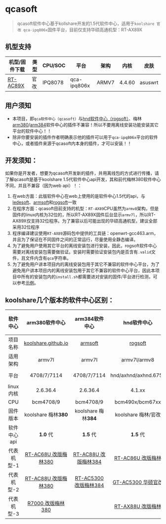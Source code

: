 #  **qcasoft**

> qcasoft软件中心基于kollshare开发的1.5代软件中心，适用于`koolshare 官改 qca-ipq806x`固件平台，目前仅支持华硕高通机型：RT-AX89X

## 机型支持

| 机型/固件下载                                           | 类型 | CPU/SOC | 平台        | 架构  | 内核   | 皮肤    |
| ------------------------------------------------------- | ---- | ------- | ----------- | ----- | ------ | ------- |
| [RT-AC89X](https://koolshare.cn/thread-188090-1-1.html) | 官改 | IPQ8078 | qca-ipq806x | ARMV7 | 4.4.60 | asuswrt |

## 用户须知

- 本项目，即`qca软件中心（qcasoft）`与[hnd软件中心（rogsoft）](https://github.com/koolshare/rogsoft)、梅林[arm380](https://github.com/koolshare/koolshare.github.io)/[arm384](https://github.com/koolshare/armsoft)软件中心的插件不兼容！所以不要用离线安装功能安装其它平台的软件中心！！
- 除非你要安装的插件作者明确表示他的插件可以用于`qca-ipq806x`平台的软件中心，或者插件来源于qcasoft内本身的插件，才可以安装！！

## 开发须知：

如果你是开发者，想要为qcasoft开发新的插件，并用离线包的方式进行传播，请了解qcasoft是基于koolshare 1.5代软件中心api开发，其和前代梅林380软件中心不同，并且不兼容（因为web api）！：

1. 在web方面：此版软件中心在web上使用的是软件中心1.5代的api，与[ledesoft](https://github.com/koolshare/ledesoft)、[armsoft](https://github.com/koolshare/armsoft)和[rogsoft](https://github.com/koolshare/rogsoft)一致
2. 在程序方面：qcasoft目前支持的机型：`RT-AX89`CPU虽然为`armv8`架构，但是固件的linux内核为32位的，所以RT-AX89X固件后台显示`armv7l`，所以RT-AX89X仅支持32位程序。为了兼容以后可能出现的华硕高通机型，建议全部采用32位程序
3. 程序编译建议使用`RT-AX89`源码包中提供的工具链：openwrt-gcc463.arm，并且为了保证在不同固件之间的正常运行，尽量使用全静态编译。
6. 为了避免用户使用其它平台的离线安装包进行安装，因此，rogsoft软件中心需要对离线安装包需要做验证。安装时需要验证安装包内是否含有`.valid`文件，且文件内含有`qca`字符串。
7. 为了避免用户讲本项目内的离线安装包用于其它不兼容的软件中心平台，为了避免用户讲本项目内的离线安装包用于其它不兼容的软件中心平台，因此本项目中所有的安装包内的`install.sh`都需要进对安装的固件/平台进行检测，可以参考[示例](https://github.com/koolshare/qcasoft/blob/master/rog/rog/install.sh#L44-L56)。

## **koolshare几个版本的软件中心区别：**

|  软件中心   |                        arm380软件中心                        |                        arm384软件中心                        |                         hnd软件中心                          | qca软件中心(本项目)                                          |                    软路由-酷软                    |
| :---------: | :----------------------------------------------------------: | :----------------------------------------------------------: | :----------------------------------------------------------: | ------------------------------------------------------------ | :-----------------------------------------------: |
|  项目名称   | [koolshare.github.io](https://github.com/koolshare/koolshare.github.io) |       [armsoft](https://github.com/koolshare/armsoft)        |       [rogsoft](https://github.com/koolshare/rogsoft)        | [qcasoft](https://github.com/koolshare/qcasoft)              | [ledesoft](https://github.com/koolshare/ledesoft) |
|  适用架构   |                            armv7l                            |                            armv7l                            |                         armv7l/armv8                         | armv7l                                                       |                        x64                        |
|    平台     |                         4708/7/7114                          |                         4708/7/7114                          |                     hnd/axhnd/axhnd.675x                     | qca-ipq806x                                                  |                     by fw867                      |
|  linux内核  |                           2.6.36.4                           |                           2.6.36.4                           |                            4.1.xx                            | 4.4.60                                                       |                       很新                        |
|     CPU     |                          bcm4708/9                           |                          bcm4708/9                           |                       bcm490x/bcm67xx                        | IPQ8074                                                      |                     intel/AMD                     |
|  固件版本   |                    koolshare 梅林**380**                     |                    koolshare 梅林**384**                     |                     koolshare 梅林/官改                      | koolshare 官改                                               |                   OpenWRT/LEDE                    |
| 软件中心api |                          **1.0** 代                          |                          **1.5** 代                          |                          **1.5** 代                          | **1.5** 代                                                   |                    **1.5** 代                     |
| 代表机型-1  | [RT-AC68U 改版梅林380](https://koolshare.cn/thread-139322-1-1.html) | [RT-AC88U 改版梅林384](https://koolshare.cn/thread-164857-1-1.html) | [RT-AC86U 改版梅林](https://koolshare.cn/thread-127878-1-1.html) | [RT-AX89X 官改固件](https://koolshare.cn/thread-188090-1-1.html) |                         \                         |
| 代表机型-2  | [RT-AC88U 改版梅林380](https://koolshare.cn/thread-139322-1-1.html) | [RT-AC5300 改版梅林384](https://koolshare.cn/thread-164857-1-1.html) | [GT-AC5300 华硕官改](https://koolshare.cn/thread-130902-1-1.html) |                                                              |                         \                         |
| 代表机型-3  | [R7000 改版梅林380](https://koolshare.cn/thread-139324-1-1.html) |                                                              | [RT-AX88U 改版梅林](https://koolshare.cn/thread-158199-1-1.html) |                                                              |                         \                         |

